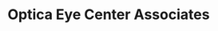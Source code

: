 ---
title: "Optica Eye Center Associates"
url: /bloomingdale/optica-eye-center-associates/
shop: optician
---